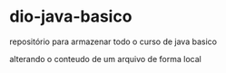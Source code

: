 # dio-java-basico
repositório para armazenar todo o curso de java basico

alterando o conteudo de um arquivo de forma local